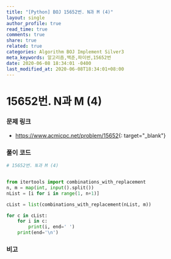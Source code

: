 ```yaml
---
title: "[Python] BOJ 15652번. N과 M (4)"
layout: single
author_profile: true
read_time: true
comments: true
share: true
related: true
categories: Algorithm BOJ Implement Silver3
meta_keywords: 알고리즘,백준,파이썬,15652번
date: 2020-06-08 18:34:01 -0400
last_modified_at: 2020-06-08T18:34:01+08:00
---
```


# 15652번. N과 M (4)

### 문제 링크
- <https://www.acmicpc.net/problem/15652>{: target="\_blank"}

### 풀이 코드

```python
# 15652번. N과 M (4)


from itertools import combinations_with_replacement
n, m = map(int, input().split())
nList = [i for i in range(1, n+1)]

cList = list(combinations_with_replacement(nList, m))

for c in cList:
    for i in c:
        print(i, end=' ')
    print(end='\n')
```

### 비고